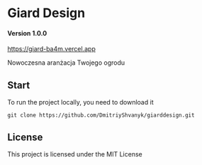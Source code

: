 # Giard Design

#### Version 1.0.0

https://giard-ba4m.vercel.app

Nowoczesna aranżacja Twojego ogrodu


## Start

To run the project locally, you need to download it

`git clone https://github.com/DmitriyShvanyk/giarddesign.git`



## License

This project is licensed under the MIT License

